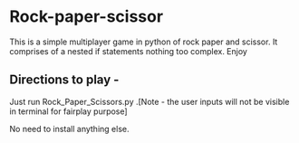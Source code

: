 # Rock-paper-scissor
This is a simple multiplayer game in python of rock paper and scissor. It comprises of a nested if statements nothing too complex. Enjoy

## Directions to play - 
Just run Rock_Paper_Scissors.py .[Note - the user inputs will not be visible in terminal for fairplay purpose]

No need to install anything else.
